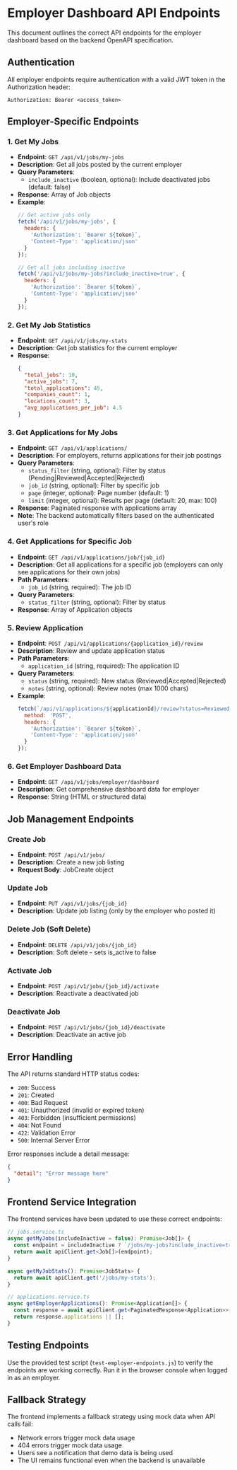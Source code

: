 # Employer Dashboard API Endpoints

This document outlines the correct API endpoints for the employer dashboard based on the backend OpenAPI specification.

## Authentication

All employer endpoints require authentication with a valid JWT token in the Authorization header:
```
Authorization: Bearer <access_token>
```

## Employer-Specific Endpoints

### 1. Get My Jobs
- **Endpoint**: `GET /api/v1/jobs/my-jobs`
- **Description**: Get all jobs posted by the current employer
- **Query Parameters**:
  - `include_inactive` (boolean, optional): Include deactivated jobs (default: false)
- **Response**: Array of Job objects
- **Example**:
  ```javascript
  // Get active jobs only
  fetch('/api/v1/jobs/my-jobs', {
    headers: {
      'Authorization': `Bearer ${token}`,
      'Content-Type': 'application/json'
    }
  });

  // Get all jobs including inactive
  fetch('/api/v1/jobs/my-jobs?include_inactive=true', {
    headers: {
      'Authorization': `Bearer ${token}`,
      'Content-Type': 'application/json'
    }
  });
  ```

### 2. Get My Job Statistics
- **Endpoint**: `GET /api/v1/jobs/my-stats`
- **Description**: Get job statistics for the current employer
- **Response**:
  ```json
  {
    "total_jobs": 10,
    "active_jobs": 7,
    "total_applications": 45,
    "companies_count": 1,
    "locations_count": 3,
    "avg_applications_per_job": 4.5
  }
  ```

### 3. Get Applications for My Jobs
- **Endpoint**: `GET /api/v1/applications/`
- **Description**: For employers, returns applications for their job postings
- **Query Parameters**:
  - `status_filter` (string, optional): Filter by status (Pending|Reviewed|Accepted|Rejected)
  - `job_id` (string, optional): Filter by specific job
  - `page` (integer, optional): Page number (default: 1)
  - `limit` (integer, optional): Results per page (default: 20, max: 100)
- **Response**: Paginated response with applications array
- **Note**: The backend automatically filters based on the authenticated user's role

### 4. Get Applications for Specific Job
- **Endpoint**: `GET /api/v1/applications/job/{job_id}`
- **Description**: Get all applications for a specific job (employers can only see applications for their own jobs)
- **Path Parameters**:
  - `job_id` (string, required): The job ID
- **Query Parameters**:
  - `status_filter` (string, optional): Filter by status
- **Response**: Array of Application objects

### 5. Review Application
- **Endpoint**: `POST /api/v1/applications/{application_id}/review`
- **Description**: Review and update application status
- **Path Parameters**:
  - `application_id` (string, required): The application ID
- **Query Parameters**:
  - `status` (string, required): New status (Reviewed|Accepted|Rejected)
  - `notes` (string, optional): Review notes (max 1000 chars)
- **Example**:
  ```javascript
  fetch(`/api/v1/applications/${applicationId}/review?status=Reviewed&notes=Good candidate`, {
    method: 'POST',
    headers: {
      'Authorization': `Bearer ${token}`,
      'Content-Type': 'application/json'
    }
  });
  ```

### 6. Get Employer Dashboard Data
- **Endpoint**: `GET /api/v1/jobs/employer/dashboard`
- **Description**: Get comprehensive dashboard data for employer
- **Response**: String (HTML or structured data)

## Job Management Endpoints

### Create Job
- **Endpoint**: `POST /api/v1/jobs/`
- **Description**: Create a new job listing
- **Request Body**: JobCreate object

### Update Job
- **Endpoint**: `PUT /api/v1/jobs/{job_id}`
- **Description**: Update job listing (only by the employer who posted it)

### Delete Job (Soft Delete)
- **Endpoint**: `DELETE /api/v1/jobs/{job_id}`
- **Description**: Soft delete - sets is_active to false

### Activate Job
- **Endpoint**: `POST /api/v1/jobs/{job_id}/activate`
- **Description**: Reactivate a deactivated job

### Deactivate Job
- **Endpoint**: `POST /api/v1/jobs/{job_id}/deactivate`
- **Description**: Deactivate an active job

## Error Handling

The API returns standard HTTP status codes:
- `200`: Success
- `201`: Created
- `400`: Bad Request
- `401`: Unauthorized (invalid or expired token)
- `403`: Forbidden (insufficient permissions)
- `404`: Not Found
- `422`: Validation Error
- `500`: Internal Server Error

Error responses include a detail message:
```json
{
  "detail": "Error message here"
}
```

## Frontend Service Integration

The frontend services have been updated to use these correct endpoints:

```typescript
// jobs.service.ts
async getMyJobs(includeInactive = false): Promise<Job[]> {
  const endpoint = includeInactive ? `/jobs/my-jobs?include_inactive=true` : '/jobs/my-jobs';
  return await apiClient.get<Job[]>(endpoint);
}

async getMyJobStats(): Promise<JobStats> {
  return await apiClient.get('/jobs/my-stats');
}

// applications.service.ts
async getEmployerApplications(): Promise<Application[]> {
  const response = await apiClient.get<PaginatedResponse<Application>>('/applications/');
  return response.applications || [];
}
```

## Testing Endpoints

Use the provided test script (`test-employer-endpoints.js`) to verify the endpoints are working correctly. Run it in the browser console when logged in as an employer.

## Fallback Strategy

The frontend implements a fallback strategy using mock data when API calls fail:
- Network errors trigger mock data usage
- 404 errors trigger mock data usage
- Users see a notification that demo data is being used
- The UI remains functional even when the backend is unavailable
